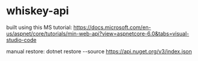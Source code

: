 # whiskey-api

built using this MS tutorial: https://docs.microsoft.com/en-us/aspnet/core/tutorials/min-web-api?view=aspnetcore-6.0&tabs=visual-studio-code

manual restore: dotnet restore --source https://api.nuget.org/v3/index.json